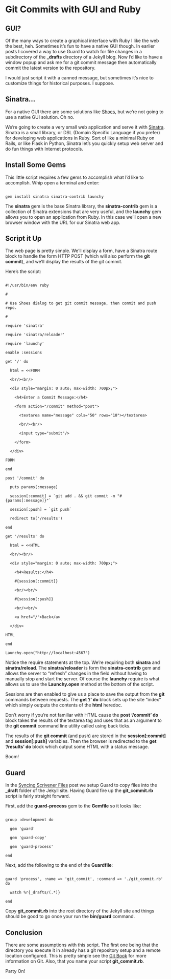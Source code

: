 # Git Commits with GUI and Ruby

## GUI?

Of the many ways to create a graphical interface with Ruby I like the web the best, heh.  Sometimes it’s fun to have a native GUI though.  In earlier posts I covered a way to use Guard to watch for file changes in a subdirectory of the **_drafts** directory of a  Jekyll blog.  Now I’d like to have a window popup and ask me for a git commit message then automatically commit the latest version to the repository.

I would just script it with a canned message, but sometimes it’s nice to customize things for historical purposes.  I suppose.

## Sinatra…

For a native GUI there are some solutions like [Shoes](http://shoesrb.com/), but we’re not going to use a native GUI solution.  Oh no.

We’re going to create a very small web application and serve it with [Sinatra](http://www.sinatrarb.com/).  Sinatra is a small library, or DSL (Domain Specific Language if you prefer) for developing web applications in Ruby.  Sort of like a minimal Ruby on Rails, or like Flask in Python, Sinatra let’s you quickly setup  web server and do fun things with Internet protocols.

## Install Some Gems

This little script requires a few gems to accomplish what I’d like to accomplish.  Whip open a terminal and enter:

```

gem install sinatra sinatra-contrib launchy

```

The **sinatra** gem is the base Sinatra library, the **sinatra-contrib** gem is a collection of Sinatra extensions that are very useful, and the **launchy** gem allows you to open an application from Ruby.  In this case we’ll open a new browser window with the URL for our Sinatra web app.

## Script it Up

The web page is pretty simple.  We’ll display a form, have a Sinatra route block to handle the form HTTP POST (which will also perform the **git commit**), and we’ll display the results of the git commit.

Here’s the script:

```

#!/usr/bin/env ruby

#

# Use Shoes dialog to get git commit message, then commit and push repo.

#

require 'sinatra'

require 'sinatra/reloader'

require 'launchy'

enable :sessions

get '/' do

  html = <<FORM

  <br/><br/>

  <div style="margin: 0 auto; max-width: 700px;">

    <h4>Enter a Commit Message:</h4>

    <form action="/commit" method="post">

      <textarea name="message" cols="50" rows="10"></textarea>

      <br/><br/>

      <input type="submit"/>

    </form>

  </div>

FORM

end

post '/commit' do

  puts params[:message]

  session[:commit] = `git add . && git commit -m "#{params[:message]}"`

  session[:push] = `git push`

  redirect to('/results')

end

get '/results' do

  html = <<HTML

  <br/><br/>

  <div style="margin: 0 auto; max-width: 700px;">

    <h4>Results:</h4>

    #{session[:commit]}

    <br/><br/>

    #{session[:push]}

    <br/><br/>

    <a href="/">Back</a>

  </div>

HTML

end

Launchy.open("http://localhost:4567")

```

Notice the require statements at the top.  We’re requiring both **sinatra** and **sinatra/reload**.  The **sinatra/reloader** is form the **sinatra-contrib** gem and allows the server to “refresh” changes in the field without having to manually stop and start the server.  Of course the **launchy** require is what allows us to use the **Launchy.open** method at the bottom of the script.

Sessions are then enabled to give us a place to save the output from the **git** commands between requests.  The **get ’/‘ do** block sets up the site “index” which simply outputs the contents of the **html** heredoc. 

Don’t worry if you’re not familiar with HTML cause the **post ‘/commit’ do** block takes the results of the textarea tag and uses that as an argument to the **git commit** command line utility called using back ticks.

The results of the **git commit** (and push) are stored in the **session[:commit]** and **session[:push]** variables.  Then the browser is redirected to the **get ‘/results’ do** block which output some HTML with a status message.

Boom!

## Guard 

In the [Syncing Scrivener Files](http://devblog.boonecommunitynetwork.com/ruby-guard-scrivener-sync/) post we setup Guard to copy files into the **_draft** folder of the Jekyll site.  Having Guard fire up the **git_commit.rb** script is fairly straight forward. 

First, add the **guard-process** gem to the **Gemfile** so it looks like:

```

group :development do

  gem 'guard'

  gem 'guard-copy'

  gem 'guard-process'

end

```

Next, add the following to the end of the **Guardfile**:

```

guard 'process', :name => 'git_commit', :command => './git_commit.rb' do

  watch %r{_drafts/(.*)}

end

```

Copy **git_commit.rb** into the root directory of the Jekyll site and things should be good to go once your run the **bin/guard** command.

## Conclusion

There are some assumptions with this script.  The first one being that the directory you execute it in already has a git repository setup and a remote location configured.  This is pretty simple see the [Git Book](https://git-scm.com/book/en/v2) for more information on Git.  Also, that you name your script **git_commit.rb**.

Party On!